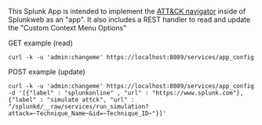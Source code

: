This Splunk App is intended to implement the [ATT&CK navigator](https://github.com/mitre/attack-navigator) inside of Splunkweb as an "app".
It also includes a REST handler to read and update the "Custom Context Menu Options"

GET example (read)
```
curl -k -u 'admin:changeme' https://localhost:8089/services/app_config
```

POST example (update)
```
curl -k -u 'admin:changeme' https://localhost:8089/services/app_config -d '[{"label" : "splunkonline" , "url" : "https://www.splunk.com"},{"label" : "simulate attck", "url" : "/splunkd/__raw/services/run_simulation?attack=~Technique_Name~&id=~Technique_ID~"}]'
```

